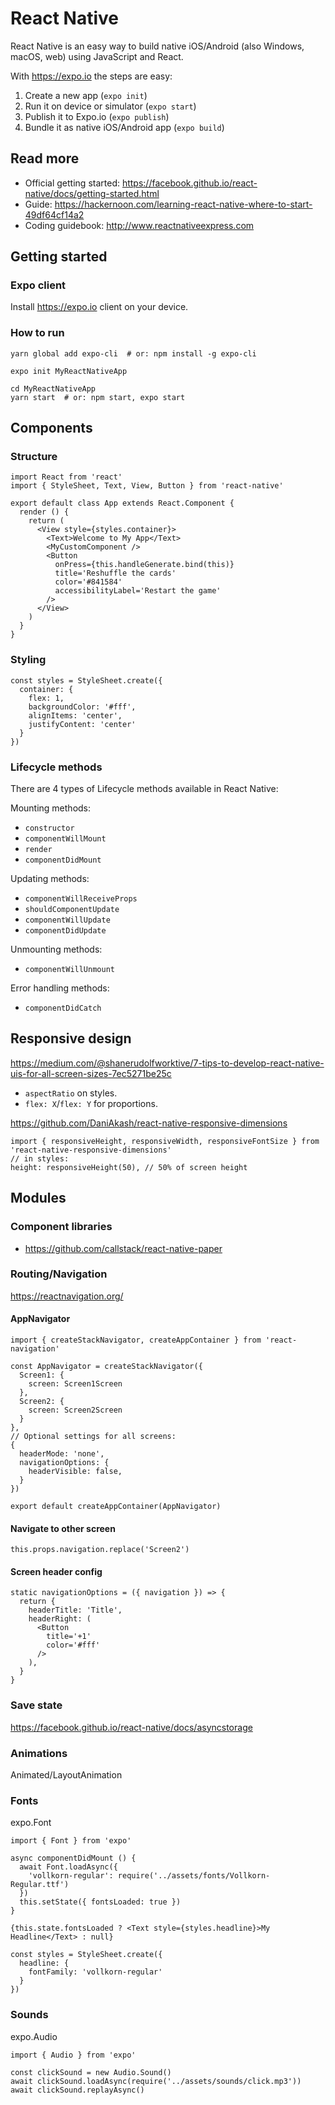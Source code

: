# React Native

React Native is an easy way to build native iOS/Android (also Windows, macOS, web) using JavaScript and React.

With https://expo.io the steps are easy:

1. Create a new app (`expo init`)
2. Run it on device or simulator (`expo start`)
3. Publish it to Expo.io (`expo publish`)
4. Bundle it as native iOS/Android app (`expo build`)


## Read more

- Official getting started: https://facebook.github.io/react-native/docs/getting-started.html
- Guide: https://hackernoon.com/learning-react-native-where-to-start-49df64cf14a2
- Coding guidebook: http://www.reactnativeexpress.com


## Getting started

### Expo client

Install https://expo.io client on your device.

### How to run

	yarn global add expo-cli  # or: npm install -g expo-cli

	expo init MyReactNativeApp

	cd MyReactNativeApp
	yarn start  # or: npm start, expo start


## Components

### Structure

	import React from 'react'
	import { StyleSheet, Text, View, Button } from 'react-native'

	export default class App extends React.Component {
	  render () {
	    return (
	      <View style={styles.container}>
	        <Text>Welcome to My App</Text>
	        <MyCustomComponent />
	        <Button
	          onPress={this.handleGenerate.bind(this)}
	          title='Reshuffle the cards'
	          color='#841584'
	          accessibilityLabel='Restart the game'
	        />
	      </View>
	    )
	  }
	}

### Styling

	const styles = StyleSheet.create({
	  container: {
	    flex: 1,
	    backgroundColor: '#fff',
	    alignItems: 'center',
	    justifyContent: 'center'
	  }
	})

### Lifecycle methods

There are 4 types of Lifecycle methods available in React Native:

Mounting methods:

- `constructor`
- `componentWillMount`
- `render`
- `componentDidMount`

Updating methods:

- `componentWillReceiveProps`
- `shouldComponentUpdate`
- `componentWillUpdate`
- `componentDidUpdate`

Unmounting methods:

- `componentWillUnmount`

Error handling methods:

- `componentDidCatch`


## Responsive design

https://medium.com/@shanerudolfworktive/7-tips-to-develop-react-native-uis-for-all-screen-sizes-7ec5271be25c

- `aspectRatio` on styles.
- `flex: X`/`flex: Y` for proportions.

https://github.com/DaniAkash/react-native-responsive-dimensions

	import { responsiveHeight, responsiveWidth, responsiveFontSize } from 'react-native-responsive-dimensions'
	// in styles:
	height: responsiveHeight(50), // 50% of screen height


## Modules

### Component libraries

- https://github.com/callstack/react-native-paper

### Routing/Navigation

https://reactnavigation.org/

#### AppNavigator

	import { createStackNavigator, createAppContainer } from 'react-navigation'

	const AppNavigator = createStackNavigator({
	  Screen1: {
	    screen: Screen1Screen
	  },
	  Screen2: {
	    screen: Screen2Screen
	  }
	},
	// Optional settings for all screens:
	{
	  headerMode: 'none',
	  navigationOptions: {
	    headerVisible: false,
	  }
	})

	export default createAppContainer(AppNavigator)

#### Navigate to other screen

	this.props.navigation.replace('Screen2')

#### Screen header config

	static navigationOptions = ({ navigation }) => {
	  return {
	    headerTitle: 'Title',
	    headerRight: (
	      <Button
	        title='+1'
	        color='#fff'
	      />
	    ),
	  }
	}

### Save state

https://facebook.github.io/react-native/docs/asyncstorage

### Animations

Animated/LayoutAnimation

### Fonts

expo.Font

	import { Font } from 'expo'

	async componentDidMount () {
	  await Font.loadAsync({
	    'vollkorn-regular': require('../assets/fonts/Vollkorn-Regular.ttf')
	  })
	  this.setState({ fontsLoaded: true })
	}

	{this.state.fontsLoaded ? <Text style={styles.headline}>My Headline</Text> : null}

	const styles = StyleSheet.create({
	  headline: {
	    fontFamily: 'vollkorn-regular'
	  }
	})

### Sounds

expo.Audio

	import { Audio } from 'expo'

	const clickSound = new Audio.Sound()
	await clickSound.loadAsync(require('../assets/sounds/click.mp3'))
	await clickSound.replayAsync()
